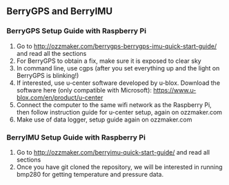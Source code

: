 ## BerryGPS and BerryIMU

### BerryGPS Setup Guide with Raspberry Pi
1. Go to http://ozzmaker.com/berrygps-berrygps-imu-quick-start-guide/ and read all the sections
2. For BerryGPS to obtain a fix, make sure it is exposed to clear sky
3. In command line, use cgps (after you set everything up and the light on BerryGPS is blinking!)
4. If interested, use u-center software developed by u-blox. Download the software here (only compatible with Microsoft): 
    https://www.u-blox.com/en/product/u-center
5. Connect the computer to the same wifi network as the Raspberry Pi, then follow instruction guide for u-center setup,
again on ozzmaker.com
6. Make use of data logger, setup guide again on ozzmaker.com

### BerryIMU Setup Guide with Raspberry Pi
1. Go to http://ozzmaker.com/berryimu-quick-start-guide/ and read all sections
2. Once you have git cloned the repository, we will be interested in running bmp280 for getting temperature and pressure data.
